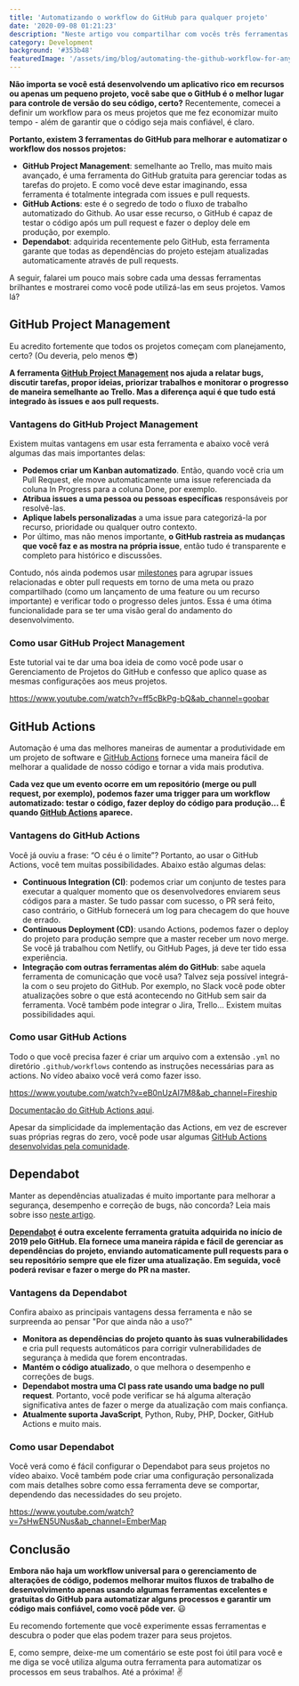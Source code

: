 ```yaml
---
title: 'Automatizando o workflow do GitHub para qualquer projeto'
date: '2020-09-08 01:21:23'
description: "Neste artigo vou compartilhar com vocês três ferramentas incríveis do GitHub que uso para automatizar processos para todos os meus projetos desde o início. Isso me ajuda a lidar com um dos maiores desafios para desenvolvedores de software: gerenciar alterações de código."
category: Development
background: '#353b48'
featuredImage: '/assets/img/blog/automating-the-github-workflow-for-any-project.jpg'
---
```


**Não importa se você está desenvolvendo um aplicativo rico em recursos ou apenas um pequeno projeto, você sabe que o GitHub é o melhor lugar para controle de versão do seu código, certo?** Recentemente, comecei a definir um workflow para os meus projetos que me fez economizar muito tempo - além de garantir que o código seja mais confiável, é claro.

**Portanto, existem 3 ferramentas do GitHub para melhorar e automatizar o workflow dos nossos projetos:**

- **GitHub Project Management**: semelhante ao Trello, mas muito mais avançado, é uma ferramenta do GitHub gratuita para gerenciar todas as tarefas do projeto. E como você deve estar imaginando, essa ferramenta é totalmente integrada com issues e pull requests.
- **GitHub Actions**: este é o segredo de todo o fluxo de trabalho automatizado do Github. Ao usar esse recurso, o GitHub é capaz de testar o código após um pull request e fazer o deploy dele em produção, por exemplo.
- **Dependabot**: adquirida recentemente pelo GitHub, esta ferramenta garante que todas as dependências do projeto estejam atualizadas automaticamente através de pull requests.

A seguir, falarei um pouco mais sobre cada uma dessas ferramentas brilhantes e mostrarei como você pode utilizá-las em seus projetos. Vamos lá?

## GitHub Project Management

Eu acredito fortemente que todos os projetos começam com planejamento, certo? (Ou deveria, pelo menos 😎)

**A ferramenta [GitHub Project Management](https://github.com/features/project-management/) nos ajuda a relatar bugs, discutir tarefas, propor ideias, priorizar trabalhos e monitorar o progresso de maneira semelhante ao Trello. Mas a diferença aqui é que tudo está integrado às issues e aos pull requests.**

### Vantagens do GitHub Project Management

Existem muitas vantagens em usar esta ferramenta e abaixo você verá algumas das mais importantes delas:

- **Podemos criar um Kanban automatizado**. Então, quando você cria um Pull Request, ele move automaticamente uma issue referenciada da coluna In Progress para a coluna Done, por exemplo.
- **Atribua issues a uma pessoa ou pessoas específicas** responsáveis por resolvê-las.
- **Aplique labels personalizadas** a uma issue para categorizá-la por recurso, prioridade ou qualquer outro contexto.
- Por último, mas não menos importante, **o GitHub rastreia as mudanças que você faz e as mostra na própria issue**, então tudo é transparente e completo para histórico e discussões.

Contudo, nós ainda podemos usar [milestones](https://docs.github.com/en/github/managing-your-work-on-github/about-milestones ) para agrupar issues relacionadas e obter pull requests em torno de uma meta ou prazo compartilhado (como um lançamento de uma feature ou um recurso importante) e verificar todo o progresso deles juntos. Essa é uma ótima funcionalidade para se ter uma visão geral do andamento do desenvolvimento.

### Como usar GitHub Project Management

Este tutorial vai te dar uma boa ideia de como você pode usar o Gerenciamento de Projetos do GitHub e confesso que aplico quase as mesmas configurações aos meus projetos.

https://www.youtube.com/watch?v=ff5cBkPg-bQ&ab_channel=goobar

## GitHub Actions

Automação é uma das melhores maneiras de aumentar a produtividade em um projeto de software e [GitHub Actions](https://github.com/features/actions) fornece uma maneira fácil de melhorar a qualidade de nosso código e tornar a vida mais produtiva.

**Cada vez que um evento ocorre em um repositório (merge ou pull request, por exemplo), podemos fazer uma trigger para um workflow automatizado: testar o código, fazer deploy do código para produção... É quando [GitHub Actions](https://github.com/features/actions) aparece.**

### Vantagens do GitHub Actions

Você já ouviu a frase: “O céu é o limite”? Portanto, ao usar o GitHub Actions, você tem muitas possibilidades. Abaixo estão algumas delas:

- **Continuous Integration (CI)**: podemos criar um conjunto de testes para executar a qualquer momento que os desenvolvedores enviarem seus códigos para a master. Se tudo passar com sucesso, o PR será feito, caso contrário, o GitHub fornecerá um log para checagem do que houve de errado.
- **Continuous Deployment (CD)**: usando Actions, podemos fazer o deploy do projeto para produção sempre que a master receber um novo merge. Se você já trabalhou com Netlify, ou GitHub Pages, já deve ter tido essa experiência.
- **Integração com outras ferramentas além do GitHub**: sabe aquela ferramenta de comunicação que você usa? Talvez seja possível integrá-la com o seu projeto do GitHub. Por exemplo, no Slack você pode obter atualizações sobre o que está acontecendo no GitHub sem sair da ferramenta. Você também pode integrar o Jira, Trello... Existem muitas possibilidades aqui.

### Como usar GitHub Actions

Todo o que você precisa fazer é criar um arquivo com a extensão `.yml` no diretório `.github/workflows` contendo as instruções necessárias para as actions. No vídeo abaixo você verá como fazer isso.

https://www.youtube.com/watch?v=eB0nUzAI7M8&ab_channel=Fireship

[Documentacão do GitHub Actions aqui](https://docs.github.com/en/actions).

Apesar da simplicidade da implementação das Actions, em vez de escrever suas próprias regras do zero, você pode usar algumas [GitHub Actions desenvolvidas pela comunidade](https://github.com/marketplace?type=actions ).

## Dependabot

Manter as dependências atualizadas é muito importante para melhorar a segurança, desempenho e correção de bugs, não concorda? Leia mais sobre isso [neste artigo](https://dependabot.com/blog/why-bother/).

**[Dependabot](https://dependabot.com/) é outra excelente ferramenta gratuita adquirida no início de 2019 pelo GitHub. Ela fornece uma maneira rápida e fácil de gerenciar as dependências do projeto, enviando automaticamente pull requests para o seu repositório sempre que ele fizer uma atualização. Em seguida, você poderá revisar e fazer o merge do PR na master.**

### Vantagens da Dependabot

Confira abaixo as principais vantagens dessa ferramenta e não se surpreenda ao pensar "Por que ainda não a uso?"

- **Monitora as dependências do projeto quanto às suas vulnerabilidades** e cria pull requests automáticos para corrigir vulnerabilidades de segurança à medida que forem encontradas.
- **Mantém o código atualizado**, o que melhora o desempenho e correções de bugs.
- **Dependabot mostra uma CI pass rate usando uma badge no pull request**. Portanto, você pode verificar se há alguma alteração significativa antes de fazer o merge da atualização com mais confiança.
- **Atualmente suporta JavaScript**, Python, Ruby, PHP, Docker, GitHub Actions e muito mais.

### Como usar Dependabot

Você verá como é fácil configurar o Dependabot para seus projetos no vídeo abaixo. Você também pode criar uma configuração personalizada com mais detalhes sobre como essa ferramenta deve se comportar, dependendo das necessidades do seu projeto.

https://www.youtube.com/watch?v=7sHwEN5UNus&ab_channel=EmberMap

## Conclusão

**Embora não haja um workflow universal para o gerenciamento de alterações de código, podemos melhorar muitos fluxos de trabalho de desenvolvimento apenas usando algumas ferramentas excelentes e gratuitas do GitHub para automatizar alguns processos e garantir um código mais confiável, como você pôde ver.** 😃

Eu recomendo fortemente que você experimente essas ferramentas e descubra o poder que elas podem trazer para seus projetos.

E, como sempre, deixe-me um comentário se este post foi útil para você e me diga se você utiliza alguma outra ferramenta para automatizar os processos em seus trabalhos. Até a próxima! ✌
